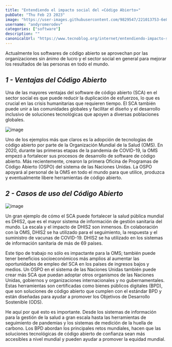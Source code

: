 ```yaml
---
title: "Entendiendo el impacto social del «Código Abierto»"
pubDate: "Thu Feb 23 2023"
image: "https://user-images.githubusercontent.com/9829547/221013753-6e8b2e6d-4d8b-4079-b96d-4288513a319b.png"
username: "andyromerodev"
categories: ["software"]
description: ""
canonicalUrl: "https://www.tecnoblog.org/internet/entendiendo-impacto-social-codigo-abierto/"
---
```


Actualmente los softwares de código abierto se aprovechan por las organizaciones sin ánimo de lucro y el sector social en general para mejorar los resultados de las personas en todo el mundo.

## *_1 - Ventajas del Código Abierto_*

Una de las mayores ventajas del software de código abierto (SCA) en el sector social es que puede reducir la duplicación de esfuerzos, lo que es crucial en las crisis humanitarias que requieren tiempo. El SCA también puede unir a las comunidades globales y facilitar el diseño y el desarrollo inclusivo de soluciones tecnológicas que apoyen a diversas poblaciones globales.

![image](https://user-images.githubusercontent.com/9829547/221013982-5509971a-bb86-40e1-bdd6-472ec58037a2.png)

Uno de los ejemplos más que claros es la adopción de tecnologías de código abierto por parte de la Organización Mundial de la Salud (OMS). En 2020, durante las primeras etapas de la pandemia de COVID-19, la OMS empezó a fortalecer sus procesos de desarrollo de software de código abierto. Más recientemente, crearon la primera Oficina de Programas de Código Abierto (OSPO) del sistema de las Naciones Unidas. La OSPO apoyará al personal de la OMS en todo el mundo para que utilice, produzca y eventualmente libere herramientas de código abierto.

## *_2 - Casos de uso del Código Abierto_*

![image](https://user-images.githubusercontent.com/9829547/221014720-ace45ace-a55d-4b6a-8754-e7194f321f09.png)

Un gran ejemplo de cómo el SCA puede fortalecer la salud pública mundial es DHIS2, que es el mayor sistema de información de gestión sanitaria del mundo. La escala y el impacto de DHIS2 son inmensos. En colaboración con la OMS, DHIS2 se ha utilizado para el seguimiento, la respuesta y el suministro de vacunas de COVID-19. DHIS2 se ha utilizado en los sistemas de información sanitaria de más de 69 países.

Este tipo de trabajo no sólo es impactante para la OMS; también puede tener beneficios socioeconómicos más amplios al aumentar las oportunidades de empleo del SCA en los países de ingresos bajos y medios. Un OSPO en el sistema de las Naciones Unidas también puede crear más SCA que puedan adoptar otros organismos de las Naciones Unidas, gobiernos y organizaciones internacionales y no gubernamentales. Estas herramientas son certificadas como bienes públicos digitales (BPD), que son soluciones de código abierto que cumplen con el estándar BPD y están diseñadas para ayudar a promover los Objetivos de Desarrollo Sostenible (ODS).

He aquí por qué esto es importante. Desde los sistemas de información para la gestión de la salud a gran escala hasta las herramientas de seguimiento de pandemias y los sistemas de medición de la huella de carbono. Los BPD abordan los principales retos mundiales, hacen que las soluciones tecnológicas de código abierto de confianza sean más accesibles a nivel mundial y pueden ayudar a promover la equidad mundial.
